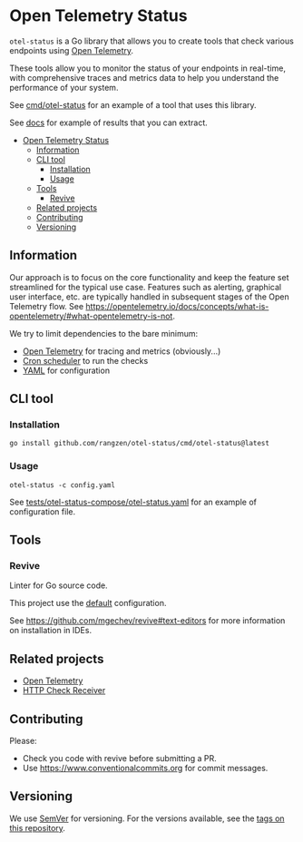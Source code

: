 # Open Telemetry Status

`otel-status` is a Go library that allows you to create tools
that check various endpoints using [Open Telemetry](https://opentelemetry.io/).

These tools allow you to monitor the status of your endpoints in real-time,
with comprehensive traces and metrics data
to help you understand the performance of your system.

See [cmd/otel-status](cmd/otel-status) for an example of a tool that uses this library.

See [docs](docs) for example of results that you can extract.

<!-- TOC -->
* [Open Telemetry Status](#open-telemetry-status)
  * [Information](#information)
  * [CLI tool](#cli-tool)
    * [Installation](#installation)
    * [Usage](#usage)
  * [Tools](#tools)
    * [Revive](#revive)
  * [Related projects](#related-projects)
  * [Contributing](#contributing)
  * [Versioning](#versioning)
<!-- TOC -->

## Information

Our approach is to focus on the core functionality and
keep the feature set streamlined for the typical use case.
Features such as alerting, graphical user interface, etc.
are typically handled in subsequent stages of the Open Telemetry flow.
See https://opentelemetry.io/docs/concepts/what-is-opentelemetry/#what-opentelemetry-is-not.

We try to limit dependencies to the bare minimum:
* [Open Telemetry](https://opentelemetry.io/) for tracing and metrics (obviously...)
* [Cron scheduler](https://github.com/go-co-op/gocron) to run the checks
* [YAML](https://github.com/go-yaml/yaml) for configuration

## CLI tool

### Installation

```shell
go install github.com/rangzen/otel-status/cmd/otel-status@latest
```

### Usage

```shell
otel-status -c config.yaml
```

See [tests/otel-status-compose/otel-status.yaml](tests/otel-status-compose/otel-status.yaml) for an example of configuration file.

## Tools

### Revive

Linter for Go source code.

This project use the [default](https://github.com/mgechev/revive#default-configuration) configuration.

See https://github.com/mgechev/revive#text-editors for more information on installation in IDEs.

## Related projects

* [Open Telemetry](https://opentelemetry.io/)
* [HTTP Check Receiver](https://github.com/open-telemetry/opentelemetry-collector-contrib/tree/main/receiver/httpcheckreceiver)

## Contributing

Please:
* Check you code with revive before submitting a PR.
* Use https://www.conventionalcommits.org for commit messages.

## Versioning

We use [SemVer](http://semver.org/) for versioning.
For the versions available, see the [tags on this repository](https://github.com/rangzen/otel-status/tags). 